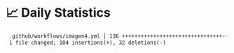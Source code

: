 # 📈 Daily Statistics

```diff
 .github/workflows/imagen4.yml | 136 ++++++++++++++++++++++++++++++++----------
 1 file changed, 104 insertions(+), 32 deletions(-)
```

